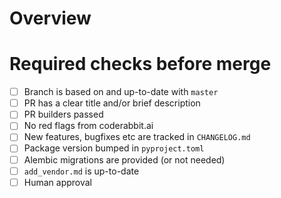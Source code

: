 # Overview

<!-- brief description of what the PR does if it's not clear from the PR title -->

# Required checks before merge

- [ ] Branch is based on and up-to-date with `master`
- [ ] PR has a clear title and/or brief description
- [ ] PR builders passed
- [ ] No red flags from coderabbit.ai
- [ ] New features, bugfixes etc are tracked in `CHANGELOG.md`
- [ ] Package version bumped in `pyproject.toml`
- [ ] Alembic migrations are provided (or not needed)
- [ ] `add_vendor.md` is up-to-date
- [ ] Human approval
